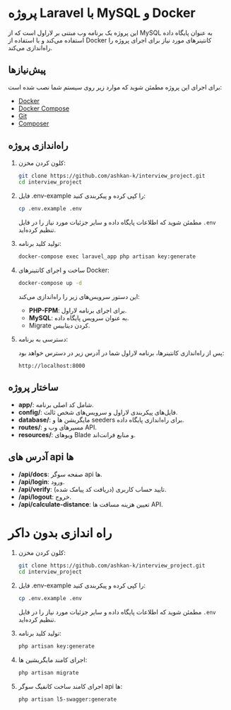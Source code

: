 # پروژه Laravel با MySQL و Docker

این پروژه یک برنامه وب مبتنی بر لاراول است که از MySQL به عنوان پایگاه داده استفاده می‌کند و با استفاده از Docker کانتینرهای مورد نیاز برای اجرای پروژه را راه‌اندازی می‌کند.

## پیش‌نیازها

برای اجرای این پروژه مطمئن شوید که موارد زیر روی سیستم شما نصب شده است:

- [Docker](https://www.docker.com/)
- [Docker Compose](https://docs.docker.com/compose/install/)
- [Git](https://git-scm.com/)
- [Composer](https://getcomposer.org/)

## راه‌اندازی پروژه

1. کلون کردن مخزن:

    ```bash
    git clone https://github.com/ashkan-k/interview_project.git
    cd interview_project
    ```

2. فایل .env-example را کپی کرده و پیکربندی کنید:

    ```bash
    cp .env.example .env
    ```

   مطمئن شوید که اطلاعات پایگاه داده و سایر جزئیات مورد نیاز را در فایل `.env` تنظیم کرده‌اید.

3. تولید کلید برنامه:

    ```bash
    docker-compose exec laravel_app php artisan key:generate
    ```

4. ساخت و اجرای کانتینرهای Docker:

    ```bash
    docker-compose up -d
    ```

   این دستور سرویس‌های زیر را راه‌اندازی می‌کند:

    - **PHP-FPM**: برای اجرای برنامه لاراول.
    - **MySQL**: به عنوان سرویس پایگاه داده.
    - Migrate کردن دیتابیس.


6. دسترسی به برنامه:

   پس از راه‌اندازی کانتینرها، برنامه لاراول شما در آدرس زیر در دسترس خواهد بود:

    ```
    http://localhost:8000
    ```


## ساختار پروژه

- **app/**: شامل کد اصلی برنامه.
- **config/**: فایل‌های پیکربندی لاراول و سرویس‌های شخص ثالث.
- **database/**: مایگریشن ها و seeders برای راه‌اندازی پایگاه داده.
- **routes/**: مسیرهای وب و API.
- **resources/**: ویوهای Blade و منابع فرانت‌اند.

## آدرس های api ها

- **/api/docs**: صفحه سوگر api ها.
- **/api/login**: ورود.
- **/api/verify**: تایید حساب کاربری (دریافت کد پیامک شده).
- **/api/logout**: خروج.
- **/api/calculate-distance**: تعیین هزینه مسافت ها API.


# راه اندازی بدون داکر

1. کلون کردن مخزن:

    ```bash
    git clone https://github.com/ashkan-k/interview_project.git
    cd interview_project
    ```

2. فایل .env-example را کپی کرده و پیکربندی کنید:

    ```bash
    cp .env.example .env
    ```

   مطمئن شوید که اطلاعات پایگاه داده و سایر جزئیات مورد نیاز را در فایل `.env` تنظیم کرده‌اید.

3. تولید کلید برنامه:

    ```bash
    php artisan key:generate
    ```

3. اجرای کامند مایگریشین ها:

    ```bash
    php artisan migrate
    ```

3. اجرای کامند ساخت کانفیگ سوگر api ها:

    ```bash
    php artisan l5-swagger:generate
    ```
